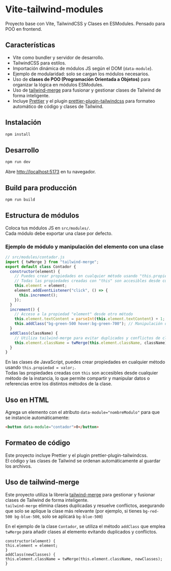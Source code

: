 # Vite-tailwind-modules

Proyecto base con Vite, TailwindCSS y Clases en ESModules. Pensado para POO en frontend.

## Características

- Vite como bundler y servidor de desarrollo.
- TailwindCSS para estilos.
- Importación dinámica de módulos JS según el DOM (`data-module`).
- Ejemplo de modularidad: solo se cargan los módulos necesarios.
- Uso de **clases de POO (Programación Orientada a Objetos)** para organizar la lógica en módulos ESModules.
- Uso de [tailwind-merge](https://github.com/dcastil/tailwind-merge) para fusionar y gestionar clases de Tailwind de forma inteligente.
- Incluye [Prettier](https://prettier.io/) y el plugin [prettier-plugin-tailwindcss](https://github.com/tailwindlabs/prettier-plugin-tailwindcss) para formateo automático de código y clases de Tailwind.

## Instalación

```bash
npm install
```

## Desarrollo

```bash
npm run dev
```

Abre [http://localhost:5173](http://localhost:5173) en tu navegador.

## Build para producción

```bash
npm run build
```

## Estructura de módulos

Coloca tus módulos JS en `src/modules/`.  
Cada módulo debe exportar una clase por defecto.

### Ejemplo de módulo y manipulación del elemento con una clase

```js
// src/modules/contador.js
import { twMerge } from "tailwind-merge";
export default class Contador {
  constructor(element) {
    // Puedes crear propiedades en cualquier método usando "this.propiedad"
    // Todas las propiedades creadas con "this" son accesibles desde cualquier método de la instancia
    this.element = element;
    element.addEventListener("click", () => {
      this.increment();
    });
  }
  increment() {
    // Acceso a la propiedad "element" desde otro método
    this.element.textContent = parseInt(this.element.textContent) + 1;
    this.addClass("bg-green-500 hover:bg-green-700"); // Manipulación del elemento: añade clases de Tailwind
  }
  addClass(className) {
    // Utiliza tailwind-merge para evitar duplicados y conflictos de clases
    this.element.className = twMerge(this.element.className, className);
  }
}
```

En las clases de JavaScript, puedes crear propiedades en cualquier método usando `this.propiedad = valor;`.  
Todas las propiedades creadas con `this` son accesibles desde cualquier método de la instancia, lo que permite compartir y manipular datos o referencias entre los distintos métodos de la clase.

## Uso en HTML

Agrega un elemento con el atributo `data-module="nombreModulo"` para que se instancie automáticamente:

```html
<button data-module="contador">0</button>
```

## Formateo de código

Este proyecto incluye Prettier y el plugin prettier-plugin-tailwindcss.  
El código y las clases de Tailwind se ordenan automáticamente al guardar los archivos.

## Uso de tailwind-merge

Este proyecto utiliza la librería [tailwind-merge](https://github.com/dcastil/tailwind-merge) para gestionar y fusionar clases de Tailwind de forma inteligente.  
`tailwind-merge` elimina clases duplicadas y resuelve conflictos, asegurando que solo se aplique la clase más relevante (por ejemplo, si tienes `bg-red-500 bg-blue-500`, solo se aplicará `bg-blue-500`)

En el ejemplo de la clase `Contador`, se utiliza el método `addClass` que emplea `twMerge` para añadir clases al elemento evitando duplicados y conflictos.

```
constructor(element) {
this.element = element;
}
addClass(newClasses) {
this.element.className = twMerge(this.element.className, newClasses);
}

```
